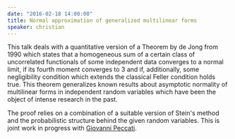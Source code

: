 ```yaml
---
date: "2016-02-18 14:00:00"
title: Normal approximation of generalized multilinear forms
speaker: christian
---
```

This talk deals with a quantitative version of a Theorem by de Jong from 1990 which states that a homogeneous sum of a certain class of uncorrelated functionals of some independent data converges to a normal limit, if its fourth moment converges to 3 and if, additionally, some negligibility condition which extends the classical Feller condition holds true.
This theorem generalizes known results about asymptotic normality of multilinear forms in independent random variables which have been the object of intense research in the past.

The proof relies on a combination of a suitable version of Stein's method and the probabilistic structure behind the given random variables.
This is joint work in progress with [Giovanni Peccati](https://sites.google.com/site/giovannipeccati/Home).

